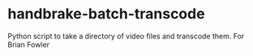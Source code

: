 # handbrake-batch-transcode
Python script to take a directory of video files and transcode them.  For Brian Fowler
